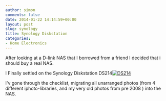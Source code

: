 ```yaml
---
author: simon
comments: false
date: 2014-01-22 14:14:59+00:00
layout: post
slug: synology
title: Synology Diskstation
categories:
- Home Electronics
---
```


After looking at a D-link NAS that I borrowed from a friend I decided that i should buy a real NAS. 

I Finally settled on the Synology Diskstation DS214[![DS214](http://simon.ispy.se/blog/wp-content/uploads/2014/01/DS214.jpg)](http://simon.ispy.se/blog/wp-content/uploads/2014/01/DS214.jpg)


I'v gone through the checklist, migrating all unarranged photos (from 4 different iphoto-libraries, and my very old photos from pre 2008 ) into the NAS.

